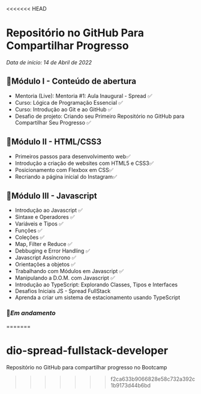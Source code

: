 <<<<<<< HEAD
# Repositório no GitHub Para Compartilhar Progresso

*Data de início: 14 de Abril de 2022*

##  :dart:Módulo I - Conteúdo de abertura

- Mentoria (Live): Mentoria #1: Aula Inaugural - Spread :white_check_mark:
- Curso: Lógica de Programação Essencial :white_check_mark:
- Curso: Introdução ao Git e ao GitHub :white_check_mark:
- Desafio de projeto: Criando seu Primeiro Repositório no GitHub para Compartilhar Seu Progresso :white_check_mark:

## :dart:Módulo II - HTML/CSS3

- Primeiros passos para desenvolvimento web:white_check_mark:
- Introdução a criação de websites com HTML5 e CSS3:white_check_mark:
- Posicionamento com Flexbox em CSS:white_check_mark:
- Recriando a página inicial do Instagram:white_check_mark:

## :dart:Módulo III - Javascript

- Introdução ao Javascript :white_check_mark:
- Sintaxe e Operadores :white_check_mark:
- Variáveis e Tipos :white_check_mark:
- Funções :white_check_mark:
- Coleções :white_check_mark:
- Map, Filter e Reduce :white_check_mark:
- Debbuging e Error Handling :white_check_mark:
- Javascript Assíncrono :white_check_mark:
- Orientações a objetos :white_check_mark:
- Trabalhando com Módulos em Javascript :white_check_mark:
- Manipulando a D.O.M. com Javascript :white_check_mark:
- Introdução ao TypeScript: Explorando Classes, Tipos e Interfaces
- Desafios Iniciais JS - Spread FullStack
- Aprenda a criar um sistema de estacionamento usando TypeScript

### :mega:*Em andamento*

=======
# dio-spread-fullstack-developer
Repositório no GitHub para compartilhar progresso no Bootcamp
>>>>>>> f2ca633b9066828e58c732a392c1b9173d44b6bd
